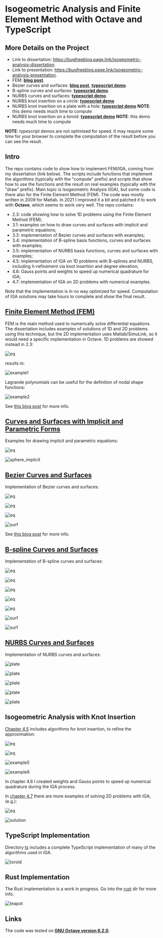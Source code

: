 # Isogeometric Analysis and Finite Element Method with Octave and TypeScript

## More Details on the Project

* Link to dissertation: https://bugfreeblog.page.link/isogeometric-analysis-dissertation.
* Link to presentation: https://bugfreeblog.page.link/isogeometric-analysis-presentation.
* FEM: [**blog post**](https://thebugfreeblog.blogspot.com/2021/04/igafem.html).
* Bezier curves and surfaces: [**blog post**](https://thebugfreeblog.blogspot.com/2021/05/isogeometric-analysis-bezier-curves-and.html), [**typescript demo**](https://carlonluca.github.io/isogeometric-analysis/bezier.html).
* B-spline curves and surfaces: [**typescript demo**](https://carlonluca.github.io/isogeometric-analysis/bspline.html).
* NURBS curves and surfaces: [**typescript demo**](https://carlonluca.github.io/isogeometric-analysis/nurbs.html).
* NURBS knot insertion on a circle: [**typescript demo**](https://carlonluca.github.io/isogeometric-analysis/nurbs_knot_insertion_curve.html)
* NURBS knot insertion on a plate with a hole: [**typescript demo**](https://carlonluca.github.io/isogeometric-analysis/nurbs_knot_insertion_plate.html) **NOTE**: this demo needs much time to compute
* NURBS knot insertion on a toroid: [**typescript demo**](https://carlonluca.github.io/isogeometric-analysis/nurbs_knot_insertion_toroid.html) **NOTE**: this demo needs much time to compute

**NOTE**: typescript demos are not optimised for speed. It may require some time for your browser to complete the computation of the result before you can see the result.

## Intro

The repo contains code to show how to implement FEM/IGA, coming from my dissertation (link below). The scripts include functions that implement the algorithms (typically with the "compute" prefix) and scripts that show how to use the functions and the result on real examples (typically with the "draw" prefix). Main topic is Isogeometric Analysis (IGA), but some code is there also for the Finite Element Method (FEM). The code was mostly written in 2009 for Matlab. In 2021 I improved it a bit and patched it to work with **Octave**, which seems to work very well. The repo contains:

* 2.3: code showing how to solve 1D problems using the Finite Element Method (FEM);
* 3.1: examples on how to draw curves and surfaces with implicit and parametric equations;
* 3.3: implementation of Bezier curves and surfaces with examples;
* 3.4: implementation of B-spline basis functions, curves and surfaces with examples;
* 3.5: implementation of NURBS basis functions, curves and surfaces with examples;
* 4.5: implementation of IGA on 1D problems with B-splines and NURBS, including h-refinement via knot insertion and degree elevation;
* 4.6: Gauss points and weights to speed up numerical quadrature for IGA;
* 4.7: implementation of IGA on 2D problems with numerical examples.

Note that the implementation is in no way optimized for speed. Computation of IGA solutions may take hours to complete and show the final result.

## [Finite Element Method (FEM)](2.3)

FEM is the main method used to numerically solve differential equations. The dissertation includes examples of solutions of 1D and 2D problems using this technique, but the 2D implementation uses Matlab/SimuLink, so it would need a specific implementation in Octave. 1D problems are showed instead in 2.3:

![eq](2.3/eq_fem_h_refinement_1.png)

results in:

![example1](2.3/fem_h_refinement_1.svg.png)

Lagrande polynomials can be useful for the definition of nodal shape functions:

![example2](2.3/lagrange.svg.png)

See [this blog post](https://thebugfreeblog.blogspot.com/2021/04/igafem.html) for more info.

## [Curves and Surfaces with Implicit and Parametric Forms](3.1)

Examples for drawing implicit and parametric equations:

![eq](3.1/eq_sphere.png)

![sphere_implicit](3.1/sphere_implicit.svg.png)

## [Bezier Curves and Surfaces](3.3)

Implementation of Bezier curves and surfaces:

![eq](3.3/eq_bezier_1.png)

![eq](3.3/eq_bezier_2.png)

![eq](3.3/eq_bezier_3.png)

![surf](3.3/bezier_surf.svg.png)

See [this blog post](https://thebugfreeblog.blogspot.com/2021/05/isogeometric-analysis-bezier-curves-and.html) for more info.

## [B-spline Curves and Surfaces](3.4)

Implementation of B-spline curves and surfaces:

![eq](3.4/eq_bspline_1.png)

![eq](3.4/eq_bspline_2.png)

![eq](3.4/eq_bspline_3.png)

![eq](3.4/eq_bspline_4.png)

![eq](3.4/eq_bspline_5.png)

![surf](3.4/bspline_surf_2.svg.png)

![surf](3.4/bspline_surf_ring.svg.png)

## [NURBS Curves and Surfaces](3.5)

Implementation of NURBS curves and surfaces:

![plate](3.5/eq_nurbs_1.png)

![plate](3.5/eq_nurbs_2.png)

![plate](3.5/eq_nurbs_3.png)

![plate](3.5/nurbs_plate.svg.png)

![plate](3.5/nurbs_toroid.svg.png)

## Isogeometric Analysis with Knot Insertion

[Chapter 4.5](4.5) includes algorithms for knot insertion, to refine the approximation:

![eq](4.5/eq_knot_insertion_1.png)

![eq](4.5/eq_knot_insertion_2.png)

![example5](4.5/iga_knot_insertion_circle.svg.png)

![example6](4.5/iga_knot_insertion_plate_hole.svg.png)

In chapter 4.6 I created weights and Gauss points to speed up numerical quadrature during the IGA process.

In [chapter 4.7](4.7) there are more examples of solving 2D problems with IGA, (e.g.):

![eq](4.7/eq_iga_1.png)

![solution](4.7/iga_2d_56_1.svg.png)

## TypeScript Implementation

Directory [ts](ts) includes a complete TypeScript implementation of many of the algorithms used in IGA.

![toroid](ts/ki_toroid.webp)

## Rust Implementation

The Rust implementation is a work in progress. Go into the [rust](rust/isogeometric-analysis) dir for more info.

![teapot](rust/isogeometric-analysis/images/bezier_teapot.png)

## Links

The code was tested on [**GNU Octave version 6.2.0**](https://www.gnu.org/software/octave/index).
